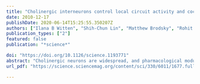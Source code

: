 ```yaml
---
title: "Cholinergic interneurons control local circuit activity and cocaine conditioning"
date: 2010-12-17
publishDate: 2020-06-14T15:25:55.350207Z
authors: ["Ilana B Witten", "Shih-Chun Lin", "Matthew Brodsky", "Rohit Prakash", "Ilka Diester", "Polina Anikeeva", "Viviana Gradinaru", "Charu Ramakrishnan", "Karl Deisseroth"]
publication_types: ["2"]
featured: false
publication: "*science*"

doi: "https://doi.org/10.1126/science.1193771"
abstract: "Cholinergic neurons are widespread, and pharmacological modulation of acetylcholine receptors affects numerous brain processes, but such modulation entails side effects due to limitations in specificity for receptor type and target cell. As a result, causal roles of cholinergic neurons in circuits have been unclear. We integrated optogenetics, freely moving mammalian behavior, in vivo electrophysiology, and slice physiology to probe the cholinergic interneurons of the nucleus accumbens by direct excitation or inhibition. Despite representing less than 1% of local neurons, these cholinergic cells have dominant control roles, exerting powerful modulation of circuit activity. Furthermore, these neurons could be activated by cocaine, and silencing this drug-induced activity during cocaine exposure (despite the fact that the manipulation of the cholinergic interneurons was not aversive by itself) blocked cocaine conditioning in freely moving mammals."
url_pdf: "https://science.sciencemag.org/content/sci/330/6011/1677.full.pdf"

---
```


